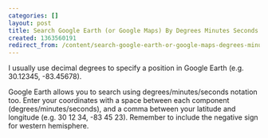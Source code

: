 ```yaml
---
categories: []
layout: post
title: Search Google Earth (or Google Maps) By Degrees Minutes Seconds
created: 1363560191
redirect_from: /content/search-google-earth-or-google-maps-degrees-minutes-seconds
---
```

I usually use decimal degrees to specify a position in Google Earth (e.g. 30.12345, -83.45678).

Google Earth allows you to search using degrees/minutes/seconds notation too. Enter your coordinates with a space between each component (degrees/minutes/seconds), and a comma between
your latitude and longitude  (e.g. 30 12 34, -83 45 23). Remember to include the negative sign for western hemisphere.
